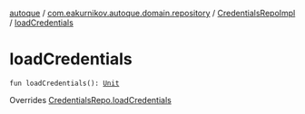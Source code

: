 [autoque](../../index.md) / [com.eakurnikov.autoque.domain.repository](../index.md) / [CredentialsRepoImpl](index.md) / [loadCredentials](./load-credentials.md)

# loadCredentials

`fun loadCredentials(): `[`Unit`](https://kotlinlang.org/api/latest/jvm/stdlib/kotlin/-unit/index.html)

Overrides [CredentialsRepo.loadCredentials](../../com.eakurnikov.autoque.data.repository/-credentials-repo/load-credentials.md)

